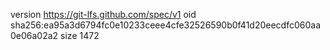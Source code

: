 version https://git-lfs.github.com/spec/v1
oid sha256:ea95a3d6794fc0e10233ceee4cfe32526590b0f41d20eecdfc060aa0e06a02a2
size 1472
